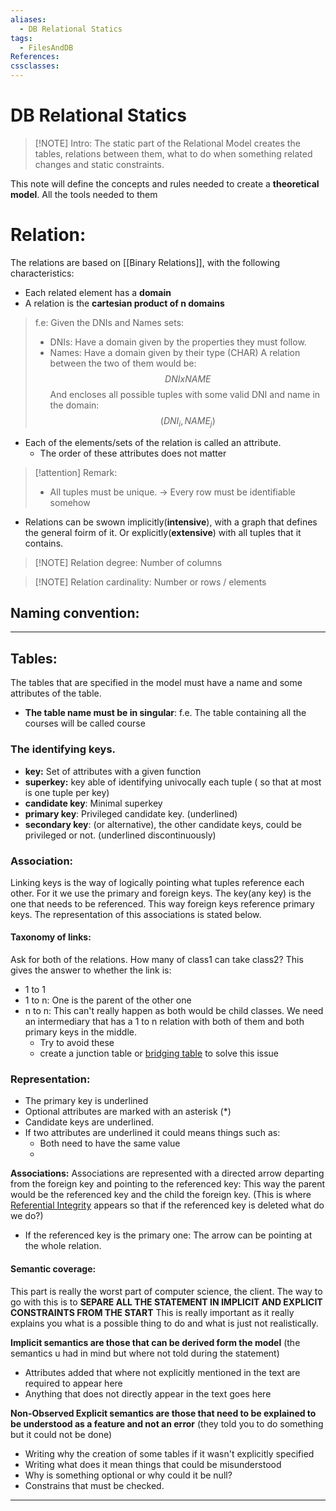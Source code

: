 ```yaml
---
aliases:
  - DB Relational Statics
tags:
  - FilesAndDB
References: 
cssclasses:
---
```

# DB Relational Statics

> [!NOTE] Intro: 
> The static part of the Relational Model creates the tables, relations between them, what to do when something related changes and static constraints. 

This note will define the concepts and rules needed to create a **theoretical model**. All the tools needed to them 
# Relation:
The relations are based on [[Binary Relations]], with the following characteristics:

+ Each related element has a **domain**
+ A relation is the **cartesian product of n domains**

> f.e: Given the DNIs and Names sets: 
> + DNIs: Have a domain given by the properties they must follow.
> + Names: Have a domain given by their type (CHAR)
> A relation between the two of them would be: 
> $$DNI x NAME$$
> And encloses all possible tuples with some valid DNI and name in the domain: 
> $$ (DNI_i, NAME_j) $$
> 

+ Each of the elements/sets of the relation is called an attribute. 
	+ The order of these attributes does not matter

> [!attention] Remark: 
> + All tuples must be unique. → Every row must be identifiable somehow


+ Relations can be swown implicitly(**intensive**), with a graph that defines the general foirm of it. Or explicitly(**extensive**) with all tuples that it contains. 

> [!NOTE] Relation degree: 
> Number of columns


> [!NOTE] Relation cardinality: 
> Number or rows / elements 


## Naming convention:






---
## Tables: 
The tables that are specified in the model must have a name and some attributes of the table. 
+ **The table name must be in singular**: f.e. The table containing all the courses will be called course
### The identifying keys. 
+ **key:** Set of attributes with a given function 
+ **superkey:** key able of identifying univocally each tuple ( so that at most is one tuple per key)
+ **candidate key**: Minimal superkey
+ **primary key**: Privileged candidate key. (underlined)
+ **secondary key**: (or alternative), the other candidate keys, could be privileged or not. (underlined discontinuously)
### Association: 
Linking keys is the way of logically pointing what tuples reference each other. For it we use the primary and foreign keys. The  key(any key) is the one that needs to be referenced. This way foreign keys reference primary keys. 
The representation of this associations is stated below. 
#### Taxonomy of links: 
Ask for both of the relations. How many of class1 can take class2? This gives the answer to whether the link is: 
+ 1 to 1
+ 1 to n: One is the parent of the other one
+ n to n: This can't really happen as both would be child classes. We need an intermediary that has a 1 to n relation with both of them and both primary keys in the middle. 
	+ Try to avoid these
	+ create a junction table or [bridging table](bridging%20table.md) to solve this issue
	


### Representation: 
+ The primary key is underlined
+ Optional attributes are marked with an asterisk (*)
+ Candidate keys are underlined.
+ If two attributes are underlined it could means things such as: 
	+ Both need to have the same value 
	+ 
**Associations:**
Associations are represented with a directed arrow departing from the foreign key and pointing to the referenced key: This way the parent would be the referenced key and the child the foreign key. (This is where [Referential Integrity](Referential%20Integrity.md) appears so that if the referenced key is deleted what do we do?)
+ If the referenced key is the primary one: The arrow can be pointing at the whole relation. 
#### Semantic coverage: 
This part is really the worst part of computer science, the client. The way to go with this is to **SEPARE ALL THE STATEMENT IN IMPLICIT AND EXPLICIT CONSTRAINTS FROM THE START**
This is really important as it really explains you what is a possible thing to do and what is just not realistically.


**Implicit semantics are those that can be derived form the model**
(the semantics u had in mind but where not told during the statement)
+ Attributes added that where not explicitly mentioned in the text are required to appear here
+ Anything that does not directly appear in the text goes here

**Non-Observed Explicit semantics are those that need to be explained to be understood as a feature and not an error**
(they told you to do something but it could not be done)


+ Writing why the creation of some tables if it wasn't explicitly specified
+ Writing what does it mean things that could be misunderstood
+ Why is something optional or why could it be null? 
+ Constrains that must be checked.

***